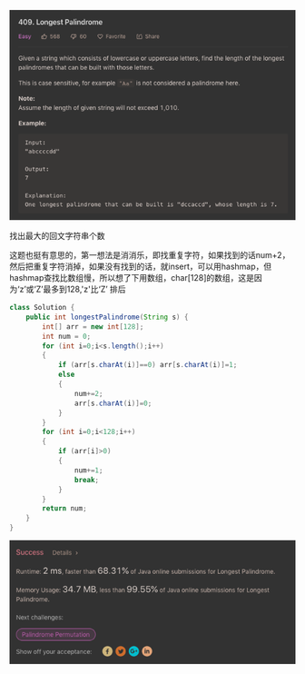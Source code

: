 ![GitHub Logo](/image/409.1.png)

找出最大的回文字符串个数

这题也挺有意思的，第一想法是消消乐，即找重复字符，如果找到的话num+2，然后把重复字符消掉，如果没有找到的话，就insert，可以用hashmap，但hashmap查找比数组慢，所以想了下用数组，char[128]的数组，这是因为‘z’或‘Z’最多到128,'z'比‘Z’ 排后

```java
class Solution {
    public int longestPalindrome(String s) {
        int[] arr = new int[128];
        int num = 0;
        for (int i=0;i<s.length();i++)
        {
            if (arr[s.charAt(i)]==0) arr[s.charAt(i)]=1;
            else
            {
                num+=2;
                arr[s.charAt(i)]=0;
            }
        }        
        for (int i=0;i<128;i++)
        {
            if (arr[i]>0) 
            {
                num+=1;
                break;
            }
        }
        return num;
    }
}
```

![GitHub Logo](/image/409.2.png)